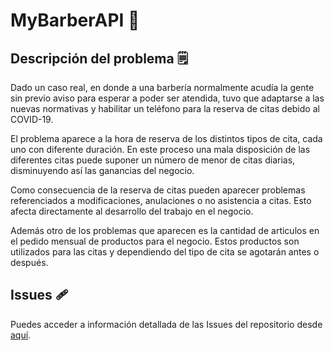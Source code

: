 # MyBarberAPI :money_mouth_face:

## Descripción del problema :spiral_notepad:

Dado un caso real, en donde a una barbería normalmente acudía la gente sin previo aviso para esperar a poder ser atendida, tuvo que adaptarse a las nuevas normativas y habilitar un teléfono para la reserva de citas debido al COVID-19.

El problema aparece a la hora de reserva de los distintos tipos de cita, cada uno con diferente duración. En este proceso una mala disposición de las diferentes citas puede suponer un número de menor de citas diarias, disminuyendo así las ganancias del negocio.

Como consecuencia de la reserva de citas pueden aparecer problemas referenciados a modificaciones, anulaciones o no asistencia a citas. Esto afecta directamente al desarrollo del trabajo en el negocio.

Además otro de los problemas que aparecen es la cantidad de articulos en el pedido mensual de productos para el negocio. Estos productos son utilizados para las citas y dependiendo del tipo de cita se agotarán antes o después.

## Issues :adhesive_bandage:

Puedes acceder a información detallada de las Issues del repositorio desde [aquí](docs/ISSUES.md).